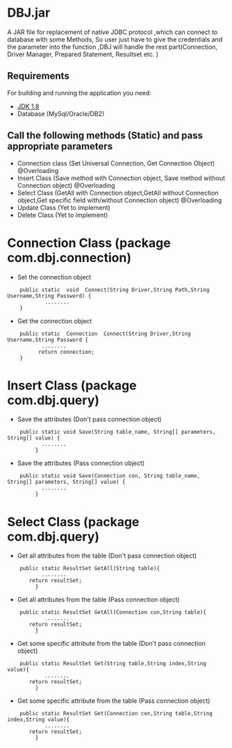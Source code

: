 # DBJ.jar
A JAR file for replacement of native JDBC protocol ,which can connect to database with some Methods, So user just have to give the credentials and the parameter into the function ,DBJ will handle the rest part(Connection, Driver Manager, Prepared Statement, Resultset etc. )


## Requirements

For building and running the application you need:

- [JDK 1.8](http://www.oracle.com/technetwork/java/javase/downloads/jdk8-downloads-2133151.html)
- Database (MySql/Oracle/DB2)
 
## Call the following methods (Static) and pass appropriate parameters 
- Connection class (Set Universal Connection, Get Connection Object) @Overloading
- Insert Class (Save method with Connection object, Save method without Connection object)  @Overloading
- Select Class (GetAll with Connection object,GetAll without Connection object,Get specific field with/without Connection object)  @Overloading
- Update Class (Yet to implement)
- Delete Class (Yet to implement)

# Connection Class (package com.dbj.connection)

- Set the connection object
```shell
	public static  void  Connect(String Driver,String Path,String Username,String Password) {
     	    ........
	}
```

- Get the connection object

```shell
	public static  Connection  Connect(String Driver,String Username,String Password {
      	   ........
    	  return connection;
	}
```

# Insert Class (package com.dbj.query)

- Save the attributes (Don't pass connection object) 
```shell
	public static void Save(String table_name, String[] parameters, String[] value) {
      	   ........
    	 }
```
- Save the attributes (Pass connection object) 
```shell
	public static void Save(Connection con, String table_name, String[] parameters, String[] value) {
      	   ........
    	 }
```

# Select Class (package com.dbj.query)

- Get all attributes from the table (Don't pass connection object) 
```shell
	public static ResultSet GetAll(String table){
      	   ........
	   return resultSet;
    	 }
```

- Get all attributes from the table (Pass connection object) 
```shell
	public static ResultSet GetAll(Connection con,String table){
      	    ........
	   return resultSet;
    	 }
```

- Get some specific attribute from the table (Don't pass connection object) 
```shell
	public static ResultSet Get(String table,String index,String value){
      	    ........
	   return resultSet;
    	 }
```

- Get some specific attribute from the table (Pass connection object) 
```shell
	public static ResultSet Get(Connection con,String table,String index,String value){
      	    ........
	   return resultSet;
    	 }
```
